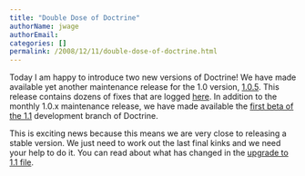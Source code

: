 ```yaml
---
title: "Double Dose of Doctrine"
authorName: jwage
authorEmail:
categories: []
permalink: /2008/12/11/double-dose-of-doctrine.html
---
```

Today I am happy to introduce two new versions of Doctrine! We have made
available yet another maintenance release for the 1.0 version,
[1.0.5](https://www.doctrine-project.org/download). This release contains
dozens of fixes that are logged
[here](https://www.doctrine-project.org/change_log/1_0_5). In addition to
the monthly 1.0.x maintenance release, we have made available the [first
beta of the 1.1](https://www.doctrine-project.org/download) development
branch of Doctrine.

This is exciting news because this means we are very close to releasing
a stable version. We just need to work out the last final kinks and we
need your help to do it. You can read about what has changed in the
[upgrade to 1.1
file](http://svn.doctrine-project.org/branches/1.1/UPGRADE_TO_1_1).
